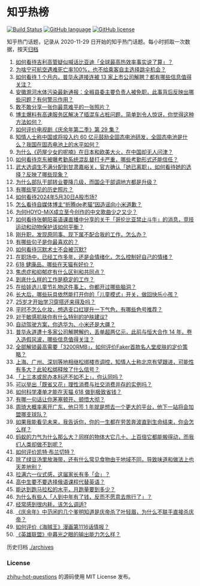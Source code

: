 # 知乎热榜
[![Build Status](https://github.com/ToWeLong/zhihu-hot-questions/workflows/CI/badge.svg)](https://github.com/ToWeLong/zhihu-hot-questions/actions)
[![GitHub language](https://img.shields.io/badge/language-golang-orange.svg)](https://golang.org/)
[![GitHub license](https://img.shields.io/github/license/ToWeLong/zhihu-hot-questions)](https://github.com/ToWeLong/zhihu-hot-questions/blob/main/LICENSE)

知乎热门话题，记录从 2020-11-29 日开始的知乎热门话题。每小时抓取一次数据，按天[归档](./archives)

<!-- BEGIN -->

1. [如何看待吉利高管疑似喊话比亚迪「全球最高热效率事实说了算」？](https://www.zhihu.com/question/657593575)
1. [为啥宁可航空遇难死亡率100%，也不给乘客自主选择跳伞机会？](https://www.zhihu.com/question/315640694)
1. [如何看待 1 个月内，普华永道接连被 13 家上市公司解聘？都有哪些信息值得关注？](https://www.zhihu.com/question/657527251)
1. [安徽滁河水体污染最新通报：全椒县委主要负责人被免职，此事背后反映出哪些问题？有何警示作用？](https://www.zhihu.com/question/657531131)
1. [敢不敢分享一张你最意难平的一张照片？](https://www.zhihu.com/question/654373286)
1. [博主爆料有高速服务区解决了插混车占桩问题，简单到令人惊讶，你觉得这种方法如何？](https://www.zhihu.com/question/657465592)
1. [如何评价电视剧《庆余年第二季》第 29 集？](https://www.zhihu.com/question/657571959)
1. [知情人士称中国或将投入约 60 亿元鼓励全固态电池研发，全固态电池是什么？我国在固态电池上的水平如何？](https://www.zhihu.com/question/657554475)
1. [为什么《药屋少女的呢喃》在日本和欧美大火，在中国却无人问津？](https://www.zhihu.com/question/653587166)
1. [如何看待京东被曝考勤系统混乱替打卡严重，哪些考勤形式还能信任？](https://www.zhihu.com/question/657311035)
1. [武大选调生不满分配到甘肃嘉峪关，官方确认「她已离职」，如何看待她的选择？反映了哪些现象？](https://www.zhihu.com/question/657580728)
1. [为什么部队干部转业要降几级，而国企干部调地方都是升级？](https://www.zhihu.com/question/657416420)
1. [有哪些罕见的历史照片？](https://www.zhihu.com/question/657443335)
1. [如何看待2024年5月30日A股市场?](https://www.zhihu.com/question/656066168)
1. [怎么看待自媒体博主“折腾de老猫”因造谣向小米道歉？](https://www.zhihu.com/question/657568080)
1. [为何HOYO-MiX成立至今创作的中文歌曲少之又少？](https://www.zhihu.com/question/653898346)
1. [如何看待张朝阳英语课直播中分享的关于「哥伦比亚禁止斗牛」的消息，竞技运动和动物保护该如何平衡？](https://www.zhihu.com/question/657594576)
1. [刚升职，发现原同事、现下属不配合我的工作，怎么办？](https://www.zhihu.com/question/656274621)
1. [有哪些句子是你最喜欢的？](https://www.zhihu.com/question/657474881)
1. [如何看待沉默术士不会被沉默?](https://www.zhihu.com/question/657027554)
1. [在职场中，已经工作多年，还是会情绪化，怎么控制好自己的情绪？](https://www.zhihu.com/question/656795454)
1. [618 健康品，哪些在天猫有好价？](https://www.zhihu.com/question/657047462)
1. [焦虑症和抑郁症有什么区别和共同点？](https://www.zhihu.com/question/657168927)
1. [到底什么样的工作是稳定的工作？](https://www.zhihu.com/question/656684317)
1. [在给娃选儿童节礼物这件事上，你都开过哪些脑洞？](https://www.zhihu.com/question/656946336)
1. [长大后，哪些玩具依然能打开你的「儿童模式」开关，做回快乐小孩？](https://www.zhihu.com/question/656947432)
1. [25岁才开始学习穿搭还来得及吗？](https://www.zhihu.com/question/655651222)
1. [平时不怎么化妆，想选支口红提升一下气色，有哪些色号推荐？](https://www.zhihu.com/question/511490528)
1. [对于敏感肌肤你有什么特别的护肤建议?](https://www.zhihu.com/question/655532269)
1. [自动驾驶方案，你选华为、小米还是大疆？](https://www.zhihu.com/question/657268306)
1. [普华永道遭十多家公司解聘解约，丢单超两亿元，此前与恒大合作 14 年，卷入造假风波，哪些信息值得关注？](https://www.zhihu.com/question/657629794)
1. [全部解锁最高需要「3200RMB」，如何评价Faker首款名人堂皮肤的定价策略？](https://www.zhihu.com/question/657537563)
1. [上海、广州、深圳等地相继松绑楼市调控，知情人士称北京有望跟进，可能性有多大？此轮松绑释放了什么信号？](https://www.zhihu.com/question/657529855)
1. [「上三本或民办本科还不如不上」，你认同吗？](https://www.zhihu.com/question/656738166)
1. [可以举出「既省又花」理性消费与社交消费并存的实例吗？](https://www.zhihu.com/question/656927004)
1. [如何科学凑单才能在天猫 618 做到极致省钱？](https://www.zhihu.com/question/657441723)
1. [有哪一句话让你茅塞顿开、顿悟大彻？](https://www.zhihu.com/question/656736073)
1. [周琦大概率离开广东，他只签 1 年就是想去一个更大的平台，他下一站将会加盟哪支球队？](https://www.zhihu.com/question/656073706)
1. [如果我能看见未来，我告诉你，你的一生都在劳苦奔波直到生命结束，你会怎么样？](https://www.zhihu.com/question/657274503)
1. [蚂蚁的力气为什么那么大？同样的物体大它几十、上百倍它都能搬得动，而我们人类却做不到呢？](https://www.zhihu.com/question/657010996)
1. [如何评价凯特·布兰切特？](https://www.zhihu.com/question/278175476)
1. [除了绿豆汤里放海带，还有什么常见食物由于地域不同，导致味道和做法上也天差地别？](https://www.zhihu.com/question/657329861)
1. [拉满六一仪式感，这届家长有多「会」？](https://www.zhihu.com/question/656947291)
1. [高中生要不要选择俄语课程代替英语？](https://www.zhihu.com/question/657229927)
1. [能达到跑马拉松的水平，月跑量要到多少？](https://www.zhihu.com/question/657221367)
1. [为什么有些人「人到中年有了钱，反而不愿意去旅行了」？](https://www.zhihu.com/question/657035651)
1. [经常感到很内耗，该怎么调适?](https://www.zhihu.com/question/656857162)
1. [《庆余年》中范闲的几个爹明知道是庆帝杀了叶轻眉，为什么不联手直接杀庆帝？](https://www.zhihu.com/question/657175222)
1. [如何评价《海贼王》漫画第1116话情报？](https://www.zhihu.com/question/657493091)
1. [《英雄联盟》中暮光之眼的输出能力怎么样？](https://www.zhihu.com/question/623075127)

<!-- END -->

历史归档 [./archives](./archives)


### License
[zhihu-hot-questions](https://github.com/towelong/zhihu-hot-questions) 的源码使用 MIT License 发布。